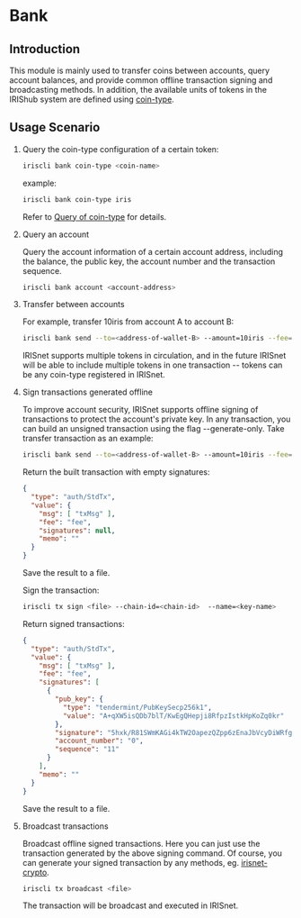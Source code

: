 # Bank

## Introduction

This module is mainly used to transfer coins between accounts, query account balances, and provide common offline transaction signing and broadcasting methods. In addition, the available units of tokens in the IRIShub system are defined using [coin-type](../concepts/coin-type.md).

## Usage Scenario

1. Query the coin-type configuration of a certain token:

    ```bash
    iriscli bank coin-type <coin-name>
    ```

    example:

    ```bash
    iriscli bank coin-type iris
    ```

    Refer to [Query of coin-type](./basic-concepts/coin-type.md#query-of-coin-type) for details.

2. Query an account

    Query the account information of a certain account address, including the balance, the public key, the account number and the transaction sequence.

    ```bash
    iriscli bank account <account-address>
    ```

3. Transfer between accounts

    For example, transfer 10iris from account A to account B:

    ```bash
    iriscli bank send --to=<address-of-wallet-B> --amount=10iris --fee=0.3iris --from=<key-name-of-wallet-A> --chain-id=<chain-id>
    ```

    IRISnet supports multiple tokens in circulation, and in the future IRISnet will be able to include multiple tokens in one transaction -- tokens can be any coin-type registered in IRISnet.

4. Sign transactions generated offline

    To improve account security, IRISnet supports offline signing of transactions to protect the account's private key. In any transaction, you can build an unsigned transaction using the flag --generate-only. Take transfer transaction as an example:

    ```bash
    iriscli bank send --to=<address-of-wallet-B> --amount=10iris --fee=0.3iris --from=<key-name-of-wallet-A> --generate-only
    ```

    Return the built transaction with empty signatures:

    ```json
    {
      "type": "auth/StdTx",
      "value": {
        "msg": [ "txMsg" ],
        "fee": "fee",
        "signatures": null,
        "memo": ""
      }
    }
    ```

    Save the result to a file.

    Sign the transaction:

    ```bash
    iriscli tx sign <file> --chain-id=<chain-id>  --name=<key-name>
    ```

    Return signed transactions:

    ```json
    {
      "type": "auth/StdTx",
      "value": {
        "msg": [ "txMsg" ],
        "fee": "fee",
        "signatures": [
          {
            "pub_key": {
              "type": "tendermint/PubKeySecp256k1",
              "value": "A+qXW5isQDb7blT/KwEgQHepji8RfpzIstkHpKoZq0kr"
            },
            "signature": "5hxk/R81SWmKAGi4kTW2OapezQZpp6zEnaJbVcyDiWRfgBm4Uejq8+CDk6uzk0aFSgAZzz06E014UkgGpelU7w==",
            "account_number": "0",
            "sequence": "11"
          }
        ],
        "memo": ""
      }
    }
    ```

    Save the result to a file.

5. Broadcast transactions

    Broadcast offline signed transactions. Here you can just use the transaction generated by the above signing command. Of course, you can generate your signed transaction by any methods, eg. [irisnet-crypto](https://github.com/irisnet/irisnet-crypto).

    ```bash
    iriscli tx broadcast <file>
    ```

    The transaction will be broadcast and executed in IRISnet.

